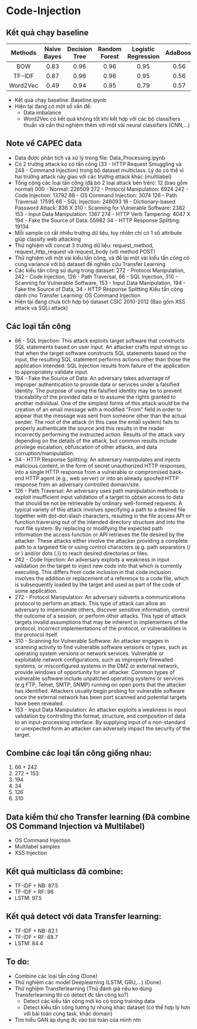 # Code-Injection

## Kết quả chạy baseline 
| Methods | Naïve Bayes | Decision Tree | Random Forest |  Logistic Regression | AdaBoost |
| :---: | :---: | :---: | :---: | :---: | :---: |
| BOW | 0.83 | 0.96 | 0.96 | 0.95 | 0.56 |
| TF-IDF | 0.87 | 0.96 | 0.96 | 0.95 | 0.56 |
| Word2Vec | 0.49 | 0.94 | 0.95 | 0.79 | 0.57 |

- Kết quả chạy baseline: Baseline.ipynb
- Hiện tại đang có một số vấn đề:
  + Data imbalance
  + Word2Vec có kết quả không tốt khi kết hợp với các bộ classifiers thuần và cần thử nghiệm thêm với một vài neural classifiers (CNN,...)

## Note về CAPEC data
- Data được phân tích và xử lý trong file: Data_Processing.ipynb
- Có 2 trường attack ko có tấn công (33 - HTTP Request Smuggling và 248 - Command Injection) trong bộ dataset multiclass. Lý do có thể vì hai trường attack này giao với các trường attack khác (multilabel)
- Tổng cộng các loại tấn công (đã bỏ 2 loại attack bên trên): 12 (bao gồm normal)
000 - Normal: 226509
272 - Protocol Manipulation: 6924
242 - Code Injection: 13792
88 - OS Command Injection: 3074
126 - Path Traversal: 17595
66 - SQL Injection: 248093
16 - Dictionary-based Password Attack: 836 X
310 - Scanning for Vulnerable Software: 2382
153 - Input Data Manipulation: 1387
274 - HTTP Verb Tampering: 4047 X
194 - Fake the Source of Data: 55982
34 - HTTP Response Splitting: 19134
- Mỗi sample có rất nhiều trường dữ liệu, tuy nhiên chỉ có 1 số attribute giúp classify web attacking
- Thử nghiệm với concat 3 trường dữ liệu: request_method, request_http_request và request_body (với method POST)
- Thử nghiệm với một vài kiểu tấn công, và để lại một vài kiểu tấn công có cùng variance với bộ dataset để nghiên cứu Transfer Learning
- Các kiểu tấn công sử dụng trong dataset: 272 - Protocol Manipulation, 242 - Code Injection, 126 - Path Traversal, 66 - SQL Injection, 310 - Scanning for Vulnerable Software, 153 - Input Data Manipulation, 194 - Fake the Source of Data, 34 - HTTP Response Splitting
Kiểu tấn công dành cho Transfer Learning: OS Command Injection
- Hiện tại đang chưa tích hợp bộ dataset CSIC 2010-2012 (Bao gồm XSS attack và SQLi attack)

## Các loại tấn công
- 66 - SQL Injection: This attack exploits target software that constructs SQL statements based on user input. An attacker crafts input strings so that when the target software constructs SQL statements based on the input, the resulting SQL statement performs actions other than those the application intended. SQL Injection results from failure of the application to appropriately validate input.
- 194 - Fake the Source of Data: An adversary takes advantage of improper authentication to provide data or services under a falsified identity. The purpose of using the falsified identity may be to prevent traceability of the provided data or to assume the rights granted to another individual. One of the simplest forms of this attack would be the creation of an email message with a modified "From" field in order to appear that the message was sent from someone other than the actual sender. The root of the attack (in this case the email system) fails to properly authenticate the source and this results in the reader incorrectly performing the instructed action. Results of the attack vary depending on the details of the attack, but common results include privilege escalation, obfuscation of other attacks, and data corruption/manipulation.
- 34 - HTTP Response Splitting: An adversary manipulates and injects malicious content, in the form of secret unauthorized HTTP responses, into a single HTTP response from a vulnerable or compromised back-end HTTP agent (e.g., web server) or into an already spoofed HTTP response from an adversary controlled domain/site.
- 126 - Path Traversal: An adversary uses path manipulation methods to exploit insufficient input validation of a target to obtain access to data that should be not be retrievable by ordinary well-formed requests. A typical variety of this attack involves specifying a path to a desired file together with dot-dot-slash characters, resulting in the file access API or function traversing out of the intended directory structure and into the root file system. By replacing or modifying the expected path information the access function or API retrieves the file desired by the attacker. These attacks either involve the attacker providing a complete path to a targeted file or using control characters (e.g. path separators (/ or \) and/or dots (.)) to reach desired directories or files.
- 242 - Code Injection: An adversary exploits a weakness in input validation on the target to inject new code into that which is currently executing. This differs from code inclusion in that code inclusion involves the addition or replacement of a reference to a code file, which is subsequently loaded by the target and used as part of the code of some application.
- 272 - Protocol Manipulation: An adversary subverts a communications protocol to perform an attack. This type of attack can allow an adversary to impersonate others, discover sensitive information, control the outcome of a session, or perform other attacks. This type of attack targets invalid assumptions that may be inherent in implementers of the protocol, incorrect implementations of the protocol, or vulnerabilities in the protocol itself.
- 310 - Scanning for Vulnerable Software: An attacker engages in scanning activity to find vulnerable software versions or types, such as operating system versions or network services. Vulnerable or exploitable network configurations, such as improperly firewalled systems, or misconfigured systems in the DMZ or external network, provide windows of opportunity for an attacker. Common types of vulnerable software include unpatched operating systems or services (e.g FTP, Telnet, SMTP, SNMP) running on open ports that the attacker has identified. Attackers usually begin probing for vulnerable software once the external network has been port scanned and potential targets have been revealed.
- 153 - Input Data Manipulation: An attacker exploits a weakness in input validation by controlling the format, structure, and composition of data to an input-processing interface. By supplying input of a non-standard or unexpected form an attacker can adversely impact the security of the target.

## Combine các loại tấn công giống nhau:
1. 66 + 242
2. 272 + 153
3. 194
4. 34
5. 126
6. 310

## Data kiểm thử cho Transfer learning (Đã combine OS Command Injection và Multilabel)
- OS Command Injection 
- Multilabel samples
- XSS Injection

## Kết quả multiclass đã combine:
- TF-IDF + NB: 87.5
- TF-IDF + RF: 96
- LSTM: 97.5

## Kết quả detect với data Transfer learning:
- TF-IDF + NB: 82.1
- TF-IDF + RF: 68.7
- LSTM: 84.4

## To do:
- Combine các loại tấn công (Done)
- Thử nghiệm các model Deeplearning (LSTM, GRU,...) (Done)
- Thử nghiệm Transferlearning (Thử đánh giá nếu ko dùng Transferlearning thì có detect đc tấn công ko?)
  + Detect các kiểu tấn công mới ko có trong training data
  + Detect kiểu tấn công tương tự nhưng khác dataset (có thể hợp lý hơn với bài toàn cùng task, khác domain)
- Tìm hiểu GAN áp dụng đc vào bài toàn của mình ntn
